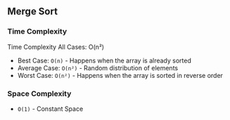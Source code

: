 ## Merge Sort

### Time Complexity
Time Complexity
All Cases: O(n²)
- Best Case: `O(n)` - Happens when the array is already sorted
- Average Case: `O(n²)` - Random distribution of elements
- Worst Case: `O(n²)` - Happens when the array is sorted in reverse order



### Space Complexity
- `O(1)` - Constant Space